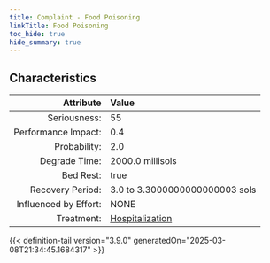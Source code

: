 ```yaml
---
title: Complaint - Food Poisoning
linkTitle: Food Poisoning
toc_hide: true
hide_summary: true
---
```

<!-- This is generated by the MarsSim HelpGenertor, do not edit. -->

## Characteristics

| Attribute      | Value |
|--------:|:------|
|Seriousness:|55|
|Performance Impact:|0.4|
|Probability:|2.0|
|Degrade Time:|2000.0 millisols|
|Bed Rest:|true|
|Recovery Period:|3.0 to 3.3000000000000003 sols|
|Influenced by Effort:|NONE|
|Treatment:|[Hospitalization](/docs/definitions/treatment/hospitalization)|
 


{{< definition-tail version="3.9.0" generatedOn="2025-03-08T21:34:45.1684317" >}}


